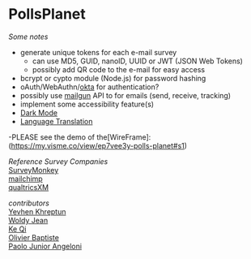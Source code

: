 # PollsPlanet

_Some notes_

- generate unique tokens for each e-mail survey
  - can use MD5, GUID, nanoID, UUID or JWT (JSON Web Tokens)
  - possibly add QR code to the e-mail for easy access
- bcrypt or cypto module (Node.js) for password hashing
- oAuth/WebAuthn/[okta](https://developer.okta.com/docs/guides/embedded-siw/main/) for authentication?
- possibly use [mailgun](https://www.mailgun.com/) API to for emails (send, receive, tracking)
- implement some accessibility feature(s)
- [Dark Mode](https://dev.to/alexeagleson/how-to-create-a-dark-mode-component-in-react-3ibg)
- [Language Translation](https://www.npmjs.com/package/i18n)

-PLEASE see the demo of the[WireFrame]:(https://my.visme.co/view/ep7vee3y-polls-planet#s1)

_Reference Survey Companies_ \
[SurveyMonkey](https://www.surveymonkey.com/) \
[mailchimp](https://mailchimp.com/) \
[qualtricsXM](https://www.qualtrics.com/)

_contributors_ \
[Yevhen Khreptun](https://github.com/khreptunyevhen) \
[Woldy Jean](https://github.com/woldyj) \
[Ke Qi](https://github.com/Shellaqi) \
[Olivier Baptiste](https://github.com/GitBap) \
[Paolo Junior Angeloni](https://github.com/PaoloJr90)
